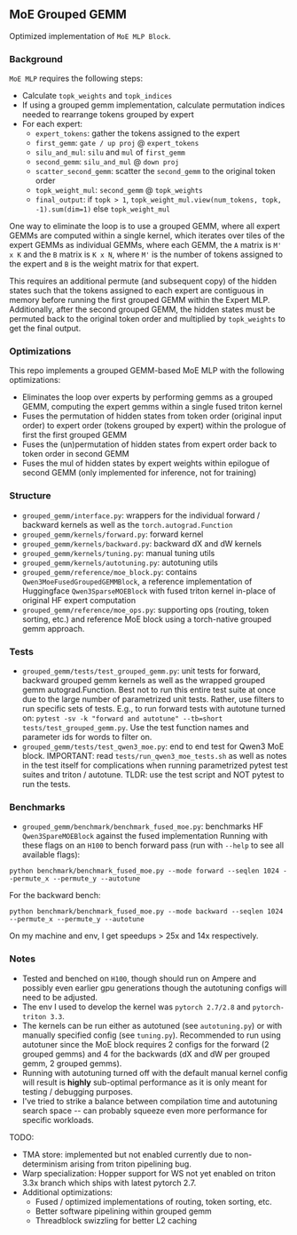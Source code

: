 ## MoE Grouped GEMM

Optimized implementation of `MoE MLP Block`.

### Background

`MoE MLP` requires the following steps:
- Calculate `topk_weights` and `topk_indices`
- If using a grouped gemm implementation, calculate permutation indices needed to rearrange tokens grouped by expert
- For each expert:
    - `expert_tokens`: gather the tokens assigned to the expert
    - `first_gemm`: `gate / up proj` @ `expert_tokens`
    - `silu_and_mul`: `silu` and `mul` of `first_gemm`
    - `second_gemm`: `silu_and_mul` @ `down proj`
    - `scatter_second_gemm`: scatter the `second_gemm` to the original token order
    - `topk_weight_mul`: `second_gemm` @ `topk_weights`
    - `final_output`: if `topk > 1`, `topk_weight_mul.view(num_tokens, topk, -1).sum(dim=1)` else `topk_weight_mul`

One way to eliminate the loop is to use a grouped GEMM, where all expert GEMMs are computed within a single kernel, which iterates over tiles of the expert GEMMs as individual GEMMs, where each GEMM, the `A` matrix is `M' x K` and the `B` matrix is `K x N`, where `M'` is the number of tokens assigned to the expert and `B` is the weight matrix for that expert.

This requires an additional permute (and subsequent copy) of the hidden states such that the tokens assigned to each expert are contiguous in memory before running the first grouped GEMM within the Expert MLP.
Additionally, after the second grouped GEMM, the hidden states must be permuted back to the original token order and multiplied by `topk_weights` to get the final output.

### Optimizations
This repo implements a grouped GEMM-based MoE MLP with the following optimizations:
- Eliminates the loop over experts by performing gemms as a grouped GEMM, computing the expert gemms within a single fused triton kernel
- Fuses the permutation of hidden states from token order (original input order) to expert order (tokens grouped by expert) within the prologue of first the first grouped GEMM
- Fuses the (un)permutation of hidden states from expert order back to token order in second GEMM
- Fuses the mul of hidden states by expert weights within epilogue of second GEMM (only implemented for inference, not for training)

### Structure
- `grouped_gemm/interface.py`: wrappers for the individual forward / backward kernels as well as the `torch.autograd.Function`
- `grouped_gemm/kernels/forward.py`: forward kernel
- `grouped_gemm/kernels/backward.py`: backward dX and dW kernels
- `grouped_gemm/kernels/tuning.py`: manual tuning utils
- `grouped_gemm/kernels/autotuning.py`: autotuning utils
- `grouped_gemm/reference/moe_block.py`: contains `Qwen3MoeFusedGroupedGEMMBlock`, a reference implementation of Huggingface `Qwen3SparseMOEBlock` with fused triton kernel in-place of original HF expert computation
- `grouped_gemm/reference/moe_ops.py`: supporting ops (routing, token sorting, etc.) and reference MoE block using a torch-native grouped gemm approach.

### Tests
- `grouped_gemm/tests/test_grouped_gemm.py`: unit tests for forward, backward grouped gemm kernels as well as the wrapped grouped gemm autograd.Function.  Best not to run this entire test suite at once due to the large number of parametrized unit tests.  Rather, use filters to run specific
sets of tests.  E.g., to run forward tests with autotune turned on: `pytest -sv -k "forward and autotune" --tb=short tests/test_grouped_gemm.py`.  Use the test function names and parameter ids for words to filter on.
- `grouped_gemm/tests/test_qwen3_moe.py`: end to end test for Qwen3 MoE block.  IMPORTANT: read `tests/run_qwen3_moe_tests.sh` as well as notes in the test itself for complications when running parametrized pytest test suites and triton / autotune.  TLDR: use the test script and NOT pytest to run the tests.

### Benchmarks
- `grouped_gemm/benchmark/benchmark_fused_moe.py`: benchmarks HF `Qwen3SpareMOEBlock` against the fused implementation
Running with these flags on an `H100` to bench forward pass (run with `--help` to see all available flags):
```
python benchmark/benchmark_fused_moe.py --mode forward --seqlen 1024 --permute_x --permute_y --autotune
```

For the backward bench:
```
python benchmark/benchmark_fused_moe.py --mode backward --seqlen 1024 --permute_x --permute_y --autotune
```

On my machine and env, I get speedups > 25x and 14x respectively.

### Notes
- Tested and benched on `H100`, though should run on Ampere and possibly even earlier gpu generations though the autotuning configs will need to be adjusted.
- The env I used to develop the kernel was `pytorch 2.7/2.8` and `pytorch-triton 3.3`.
- The kernels can be run either as autotuned (see `autotuning.py`) or with manually specified config (see `tuning.py`).  Recommended to run using autotuner since the MoE block requires 2 configs for the forward (2 grouped gemms) and 4 for the backwards (dX and dW per grouped gemm, 2 grouped gemms).
- Running with autotuning turned off with the default manual kernel config will result is **highly** sub-optimal performance as it is only meant for testing / debugging purposes.
- I've tried to strike a balance between compilation time and autotuning search space -- can probably squeeze even more performance for specific workloads.

TODO:
- TMA store: implemented but not enabled currently due to non-determinism arising from triton pipelining bug.
- Warp specialization: Hopper support for WS not yet enabled on triton 3.3x branch which ships with latest pytorch 2.7.  
- Additional optimizations:
    - Fused / optimized implementations of routing, token sorting, etc.
    - Better software pipelining within grouped gemm
    - Threadblock swizzling for better L2 caching